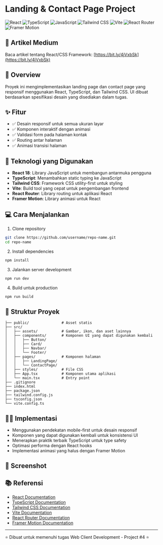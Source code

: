 # Landing & Contact Page Project

![React](https://img.shields.io/badge/-React-61DAFB?style=for-the-badge&logo=react&logoColor=black)
![TypeScript](https://img.shields.io/badge/-TypeScript-3178C6?style=for-the-badge&logo=typescript&logoColor=white)
![JavaScript](https://img.shields.io/badge/-JavaScript-F7DF1E?style=for-the-badge&logo=javascript&logoColor=black)
![Tailwind CSS](https://img.shields.io/badge/-Tailwind_CSS-06B6D4?style=for-the-badge&logo=tailwindcss&logoColor=white)
![Vite](https://img.shields.io/badge/-Vite-646CFF?style=for-the-badge&logo=vite&logoColor=white)
![React Router](https://img.shields.io/badge/-React_Router-CA4245?style=for-the-badge&logo=reactrouter&logoColor=white)
![Framer Motion](https://img.shields.io/badge/-Framer_Motion-0055FF?style=for-the-badge&logo=framer&logoColor=white)

## 📖 Artikel Medium
Baca artikel tentang React/CSS Framework: [https://bit.ly/4jVxbSk](https://bit.ly/4jVxbSk)

## 📝 Overview
Proyek ini mengimplementasikan landing page dan contact page yang responsif menggunakan React, TypeScript, dan Tailwind CSS. UI dibuat berdasarkan spesifikasi desain yang disediakan dalam tugas.

## ✨ Fitur
- ✅ Desain responsif untuk semua ukuran layar
- ✅ Komponen interaktif dengan animasi
- ✅ Validasi form pada halaman kontak
- ✅ Routing antar halaman
- ✅ Animasi transisi halaman

## 🚀 Teknologi yang Digunakan
- **React 18**: Library JavaScript untuk membangun antarmuka pengguna
- **TypeScript**: Menambahkan static typing ke JavaScript
- **Tailwind CSS**: Framework CSS utility-first untuk styling
- **Vite**: Build tool yang cepat untuk pengembangan frontend
- **React Router**: Library routing untuk aplikasi React
- **Framer Motion**: Library animasi untuk React

## 💻 Cara Menjalankan
1. Clone repository
```bash
git clone https://github.com/username/repo-name.git
cd repo-name
```

2. Install dependencies
```bash
npm install
```

3. Jalankan server development
```bash
npm run dev
```

4. Build untuk production
```bash
npm run build
```

## 📂 Struktur Proyek
```
├── public/               # Asset statis
├── src/
│   ├── assets/           # Gambar, ikon, dan aset lainnya
│   ├── components/       # Komponen UI yang dapat digunakan kembali
│   │   ├── Button/
│   │   ├── Card/
│   │   ├── Navbar/
│   │   └── Footer/
│   ├── pages/            # Komponen halaman
│   │   ├── LandingPage/
│   │   └── ContactPage/
│   ├── styles/           # File CSS
│   ├── App.tsx           # Komponen utama aplikasi
│   └── main.tsx          # Entry point
├── .gitignore
├── index.html
├── package.json
├── tailwind.config.js
├── tsconfig.json
└── vite.config.ts
```

## 👨‍💻 Implementasi
- Menggunakan pendekatan mobile-first untuk desain responsif
- Komponen yang dapat digunakan kembali untuk konsistensi UI
- Menerapkan praktik terbaik TypeScript untuk type safety
- Optimasi performa dengan React hooks
- Implementasi animasi yang halus dengan Framer Motion

## 📱 Screenshot
<!-- Screenshot akan ditambahkan setelah proyek selesai -->

## 📚 Referensi
- [React Documentation](https://react.dev/)
- [TypeScript Documentation](https://www.typescriptlang.org/docs/)
- [Tailwind CSS Documentation](https://tailwindcss.com/docs)
- [Vite Documentation](https://vitejs.dev/guide/)
- [React Router Documentation](https://reactrouter.com/en/main)
- [Framer Motion Documentation](https://www.framer.com/motion/)

---

⭐ Dibuat untuk memenuhi tugas Web Client Development - Project #4 ⭐